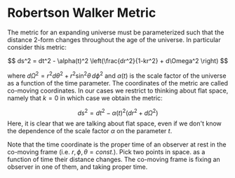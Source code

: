 # Robertson Walker Metric

The metric for an expanding universe must be parameterized such that the distance 2-form changes throughout the age of the universe. In particular consider this metric:

$$
ds^2 = dt^2 - \alpha(t)^2 \left(\frac{dr^2}{1-kr^2} + d\Omega^2 \right)
$$

where $d\Omega^2 = r^2 d\theta^2 + r^2 \sin^2{\theta}\,d\phi^2$ and $\alpha(t)$ is the scale factor of the universe as a function of the time parameter. The coordinates of the metric are called co-moving coordinates. In our cases we restrict to thinking about flat space, namely that $k=0$ in which case we obtain the metric:

$$
ds^2 = dt^2 - \alpha(t)^2 \left(dr^2 + d\Omega^2\right)
$$
Here, it is clear that we are talking about flat space, even if we don't know the dependence of the scale factor $\alpha$ on the parameter $t$. 

Note that the time coordinate is the proper time of an observer at rest in the co-moving frame (i.e. $r,\phi,\theta = const.$). Pick two points in space. as a function of time their distance changes. The co-moving frame is fixing an observer in one of them, and taking proper time. 



